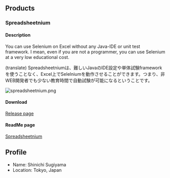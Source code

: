 ## Products

### Spreadsheetnium

#### Description
You can use Selenium on Excel without any Java-IDE or unit test framework. I mean, even if you are not a programmer, you can use Selenium at a very low educational cost.

(translate)
Spreadsheetniumは、難しいJavaのIDE設定や単体試験frameworkを使うことなく、Excel上でSelelniumを動作させることができます。つまり、非WEB開発者でも少ない教育時間で自動試験が可能になるということです。


![spreadsheetnium.png](../Spreadsheetnium/docs/img/spreadsheetnium.png "SeleniumBasic")

#### Download

[Release page](https://github.com/ssugiya/Spreadsheetnium/releases)

#### ReadMe page

[Spreadsheetnium](https://ssugiya.github.io/Spreadsheetnium/)


## Profile
- Name: Shinichi Sugiyama
- Location: Tokyo, Japan
